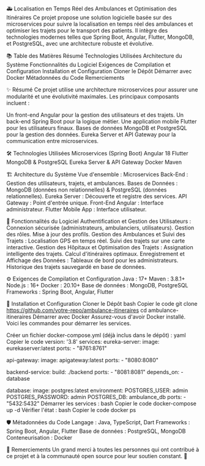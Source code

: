 🚑 Localisation en Temps Réel des Ambulances et Optimisation des Itinéraires
Ce projet propose une solution logicielle basée sur des microservices pour suivre la localisation en temps réel des ambulances et optimiser les trajets pour le transport des patients. Il intègre des technologies modernes telles que Spring Boot, Angular, Flutter, MongoDB, et PostgreSQL, avec une architecture robuste et évolutive.

📚 Table des Matières
Résumé
Technologies Utilisées
Architecture du Système
Fonctionnalités du Logiciel
Exigences de Compilation et Configuration
Installation et Configuration
Cloner le Dépôt
Démarrer avec Docker
Métadonnées du Code
Remerciements

✨ Résumé
Ce projet utilise une architecture microservices pour assurer une modularité et une évolutivité maximales. Les principaux composants incluent :

Un front-end Angular pour la gestion des utilisateurs et des trajets.
Un back-end Spring Boot pour la logique métier.
Une application mobile Flutter pour les utilisateurs finaux.
Bases de données MongoDB et PostgreSQL pour la gestion des données.
Eureka Server et API Gateway pour la communication entre microservices.

🛠️ Technologies Utilisées
Microservices (Spring Boot)
Angular 18
Flutter
MongoDB & PostgreSQL
Eureka Server & API Gateway
Docker
Maven

🏗️ Architecture du Système
Vue d'ensemble :
Microservices Back-End : Gestion des utilisateurs, trajets, et ambulances.
Bases de Données : MongoDB (données non relationnelles) & PostgreSQL (données relationnelles).
Eureka Server : Découverte et registre des services.
API Gateway : Point d'entrée unique.
Front-End Angular : Interface administrateur.
Flutter Mobile App : Interface utilisateur.

🚀 Fonctionnalités du Logiciel
Authentification et Gestion des Utilisateurs :
Connexion sécurisée (administrateurs, ambulanciers, utilisateurs).
Gestion des rôles.
Mise à jour des profils.
Gestion des Ambulances et Suivi des Trajets :
Localisation GPS en temps réel.
Suivi des trajets sur une carte interactive.
Gestion des Hôpitaux et Optimisation des Trajets :
Assignation intelligente des trajets.
Calcul d'itinéraires optimaux.
Enregistrement et Affichage des Données :
Tableaux de bord pour les administrateurs.
Historique des trajets sauvegardé en base de données.

⚙️ Exigences de Compilation et Configuration
Java : 17+
Maven : 3.8.1+
Node.js : 16+
Docker : 20.10+
Base de données : MongoDB, PostgreSQL
Frameworks : Spring Boot, Angular, Flutter

🔧 Installation et Configuration
Cloner le Dépôt
bash
Copier le code
git clone https://github.com/votre-repo/ambulance-itineraires
cd ambulance-itineraires
Démarrer avec Docker
Assurez-vous d'avoir Docker installé. Voici les commandes pour démarrer les services.

Créer un fichier docker-compose.yml (déjà inclus dans le dépôt) :
yaml
Copier le code
version: '3.8'
services:
  eureka-server:
    image: eurekaserver:latest
    ports:
      - "8761:8761"

  api-gateway:
    image: apigateway:latest
    ports:
      - "8080:8080"

  backend-service:
    build: ./backend
    ports:
      - "8081:8081"
    depends_on:
      - database

  database:
    image: postgres:latest
    environment:
      POSTGRES_USER: admin
      POSTGRES_PASSWORD: admin
      POSTGRES_DB: ambulance_db
    ports:
      - "5432:5432"
Démarrer les services :
bash
Copier le code
docker-compose up -d
Vérifier l'état :
bash
Copier le code
docker ps

🛡️ Métadonnées du Code
Langage : Java, TypeScript, Dart
Frameworks : Spring Boot, Angular, Flutter
Base de données : PostgreSQL, MongoDB
Conteneurisation : Docker

🙏 Remerciements
Un grand merci à toutes les personnes qui ont contribué à ce projet et à la communauté open source pour leur soutien constant. 🌟

